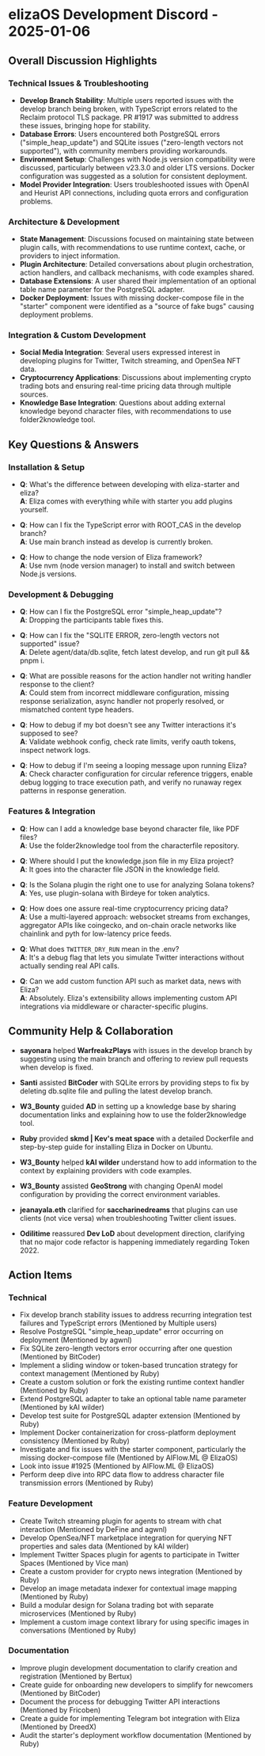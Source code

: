 # elizaOS Development Discord - 2025-01-06

## Overall Discussion Highlights

### Technical Issues & Troubleshooting
- **Develop Branch Stability**: Multiple users reported issues with the develop branch being broken, with TypeScript errors related to the Reclaim protocol TLS package. PR #1917 was submitted to address these issues, bringing hope for stability.
- **Database Errors**: Users encountered both PostgreSQL errors ("simple_heap_update") and SQLite issues ("zero-length vectors not supported"), with community members providing workarounds.
- **Environment Setup**: Challenges with Node.js version compatibility were discussed, particularly between v23.3.0 and older LTS versions. Docker configuration was suggested as a solution for consistent deployment.
- **Model Provider Integration**: Users troubleshooted issues with OpenAI and Heurist API connections, including quota errors and configuration problems.

### Architecture & Development
- **State Management**: Discussions focused on maintaining state between plugin calls, with recommendations to use runtime context, cache, or providers to inject information.
- **Plugin Architecture**: Detailed conversations about plugin orchestration, action handlers, and callback mechanisms, with code examples shared.
- **Database Extensions**: A user shared their implementation of an optional table name parameter for the PostgreSQL adapter.
- **Docker Deployment**: Issues with missing docker-compose file in the "starter" component were identified as a "source of fake bugs" causing deployment problems.

### Integration & Custom Development
- **Social Media Integration**: Several users expressed interest in developing plugins for Twitter, Twitch streaming, and OpenSea NFT data.
- **Cryptocurrency Applications**: Discussions about implementing crypto trading bots and ensuring real-time pricing data through multiple sources.
- **Knowledge Base Integration**: Questions about adding external knowledge beyond character files, with recommendations to use folder2knowledge tool.

## Key Questions & Answers

### Installation & Setup
- **Q**: What's the difference between developing with eliza-starter and eliza?  
  **A**: Eliza comes with everything while with starter you add plugins yourself.

- **Q**: How can I fix the TypeScript error with ROOT_CAS in the develop branch?  
  **A**: Use main branch instead as develop is currently broken.

- **Q**: How to change the node version of Eliza framework?  
  **A**: Use nvm (node version manager) to install and switch between Node.js versions.

### Development & Debugging
- **Q**: How can I fix the PostgreSQL error "simple_heap_update"?  
  **A**: Dropping the participants table fixes this.

- **Q**: How can I fix the "SQLITE ERROR, zero-length vectors not supported" issue?  
  **A**: Delete agent/data/db.sqlite, fetch latest develop, and run git pull && pnpm i.

- **Q**: What are possible reasons for the action handler not writing handler response to the client?  
  **A**: Could stem from incorrect middleware configuration, missing response serialization, async handler not properly resolved, or mismatched content type headers.

- **Q**: How to debug if my bot doesn't see any Twitter interactions it's supposed to see?  
  **A**: Validate webhook config, check rate limits, verify oauth tokens, inspect network logs.

- **Q**: How to debug if I'm seeing a looping message upon running Eliza?  
  **A**: Check character configuration for circular reference triggers, enable debug logging to trace execution path, and verify no runaway regex patterns in response generation.

### Features & Integration
- **Q**: How can I add a knowledge base beyond character file, like PDF files?  
  **A**: Use the folder2knowledge tool from the characterfile repository.

- **Q**: Where should I put the knowledge.json file in my Eliza project?  
  **A**: It goes into the character file JSON in the knowledge field.

- **Q**: Is the Solana plugin the right one to use for analyzing Solana tokens?  
  **A**: Yes, use plugin-solana with Birdeye for token analytics.

- **Q**: How does one assure real-time cryptocurrency pricing data?  
  **A**: Use a multi-layered approach: websocket streams from exchanges, aggregator APIs like coingecko, and on-chain oracle networks like chainlink and pyth for low-latency price feeds.

- **Q**: What does `TWITTER_DRY_RUN` mean in the .env?  
  **A**: It's a debug flag that lets you simulate Twitter interactions without actually sending real API calls.

- **Q**: Can we add custom function API such as market data, news with Eliza?  
  **A**: Absolutely. Eliza's extensibility allows implementing custom API integrations via middleware or character-specific plugins.

## Community Help & Collaboration

- **sayonara** helped **WarfreakzPlays** with issues in the develop branch by suggesting using the main branch and offering to review pull requests when develop is fixed.

- **Santi** assisted **BitCoder** with SQLite errors by providing steps to fix by deleting db.sqlite file and pulling the latest develop branch.

- **W3_Bounty** guided **AD** in setting up a knowledge base by sharing documentation links and explaining how to use the folder2knowledge tool.

- **Ruby** provided **skmd | Kev's meat space** with a detailed Dockerfile and step-by-step guide for installing Eliza in Docker on Ubuntu.

- **W3_Bounty** helped **kAI wilder** understand how to add information to the context by explaining providers with code examples.

- **W3_Bounty** assisted **GeoStrong** with changing OpenAI model configuration by providing the correct environment variables.

- **jeanayala.eth** clarified for **saccharinedreams** that plugins can use clients (not vice versa) when troubleshooting Twitter client issues.

- **Odilitime** reassured **Dev LoD** about development direction, clarifying that no major code refactor is happening immediately regarding Token 2022.

## Action Items

### Technical
- Fix develop branch stability issues to address recurring integration test failures and TypeScript errors (Mentioned by Multiple users)
- Resolve PostgreSQL "simple_heap_update" error occurring on deployment (Mentioned by agwnl)
- Fix SQLite zero-length vectors error occurring after one question (Mentioned by BitCoder)
- Implement a sliding window or token-based truncation strategy for context management (Mentioned by Ruby)
- Create a custom solution or fork the existing runtime context handler (Mentioned by Ruby)
- Extend PostgreSQL adapter to take an optional table name parameter (Mentioned by kAI wilder)
- Develop test suite for PostgreSQL adapter extension (Mentioned by Ruby)
- Implement Docker containerization for cross-platform deployment consistency (Mentioned by Ruby)
- Investigate and fix issues with the starter component, particularly the missing docker-compose file (Mentioned by AIFlow.ML @ ElizaOS)
- Look into issue #1925 (Mentioned by AIFlow.ML @ ElizaOS)
- Perform deep dive into RPC data flow to address character file transmission errors (Mentioned by Ruby)

### Feature Development
- Create Twitch streaming plugin for agents to stream with chat interaction (Mentioned by DeFine and agwnl)
- Develop OpenSea/NFT marketplace integration for querying NFT properties and sales data (Mentioned by kAI wilder)
- Implement Twitter Spaces plugin for agents to participate in Twitter Spaces (Mentioned by Vice man)
- Create a custom provider for crypto news integration (Mentioned by Ruby)
- Develop an image metadata indexer for contextual image mapping (Mentioned by Ruby)
- Build a modular design for Solana trading bot with separate microservices (Mentioned by Ruby)
- Implement a custom image context library for using specific images in conversations (Mentioned by Ruby)

### Documentation
- Improve plugin development documentation to clarify creation and registration (Mentioned by Bertux)
- Create guide for onboarding new developers to simplify for newcomers (Mentioned by BitCoder)
- Document the process for debugging Twitter API interactions (Mentioned by Fricoben)
- Create a guide for implementing Telegram bot integration with Eliza (Mentioned by DreedX)
- Audit the starter's deployment workflow documentation (Mentioned by Ruby)